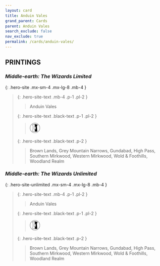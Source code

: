 ```yaml
---
layout: card
title: Anduin Vales
grand_parent: Cards
parent: Anduin Vales
search_exclude: false
nav_exclude: true
permalink: /cards/anduin-vales/
---
```


## PRINTINGS


### _Middle-earth: The Wizards Limited_

{: .hero-site .mx-sm-4 .mx-lg-8 .mb-4 }
> {: .hero-site-text .mb-4 .p-1 .pl-2 }
> > <div class="character-card-name">Anduin Vales</div>
>
> {: .hero-site-text .black-text .p-1 .pl-2 }
> > ![](/assets/images/border-land.svg)
>
> {: .hero-site-text .black-text .p-2 }
> > Brown Lands, Grey Mountain Narrows, Gundabad, High Pass, Southern Mirkwood, Western Mirkwood, Wold & Foothills, Woodland Realm 
> 

### _Middle-earth: The Wizards Unlimited_

{: .hero-site-unlimited .mx-sm-4 .mx-lg-8 .mb-4 }
> {: .hero-site-text .mb-4 .p-1 .pl-2 }
> > <div class="character-card-name">Anduin Vales</div>
>
> {: .hero-site-text .black-text .p-1 .pl-2 }
> > ![](/assets/images/border-land.svg)
>
> {: .hero-site-text .black-text .p-2 }
> > Brown Lands, Grey Mountain Narrows, Gundabad, High Pass, Southern Mirkwood, Western Mirkwood, Wold & Foothills, Woodland Realm 
> 
